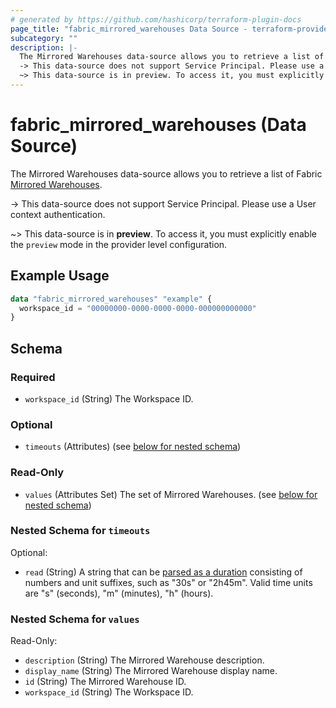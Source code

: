 ```yaml
---
# generated by https://github.com/hashicorp/terraform-plugin-docs
page_title: "fabric_mirrored_warehouses Data Source - terraform-provider-fabric"
subcategory: ""
description: |-
  The Mirrored Warehouses data-source allows you to retrieve a list of Fabric Mirrored Warehouses https://learn.microsoft.com/fabric/database/mirrored-database/overview.
  -> This data-source does not support Service Principal. Please use a User context authentication.
  ~> This data-source is in preview. To access it, you must explicitly enable the preview mode in the provider level configuration.
---
```


# fabric_mirrored_warehouses (Data Source)

The Mirrored Warehouses data-source allows you to retrieve a list of Fabric [Mirrored Warehouses](https://learn.microsoft.com/fabric/database/mirrored-database/overview).

-> This data-source does not support Service Principal. Please use a User context authentication.

~> This data-source is in **preview**. To access it, you must explicitly enable the `preview` mode in the provider level configuration.

## Example Usage

```terraform
data "fabric_mirrored_warehouses" "example" {
  workspace_id = "00000000-0000-0000-0000-000000000000"
}
```

<!-- schema generated by tfplugindocs -->
## Schema

### Required

- `workspace_id` (String) The Workspace ID.

### Optional

- `timeouts` (Attributes) (see [below for nested schema](#nestedatt--timeouts))

### Read-Only

- `values` (Attributes Set) The set of Mirrored Warehouses. (see [below for nested schema](#nestedatt--values))

<a id="nestedatt--timeouts"></a>

### Nested Schema for `timeouts`

Optional:

- `read` (String) A string that can be [parsed as a duration](https://pkg.go.dev/time#ParseDuration) consisting of numbers and unit suffixes, such as "30s" or "2h45m". Valid time units are "s" (seconds), "m" (minutes), "h" (hours).

<a id="nestedatt--values"></a>

### Nested Schema for `values`

Read-Only:

- `description` (String) The Mirrored Warehouse description.
- `display_name` (String) The Mirrored Warehouse display name.
- `id` (String) The Mirrored Warehouse ID.
- `workspace_id` (String) The Workspace ID.
